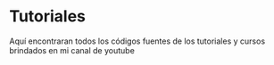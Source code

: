 # Tutoriales
Aquí encontraran todos los códigos fuentes de los tutoriales y cursos brindados en mi canal de youtube
